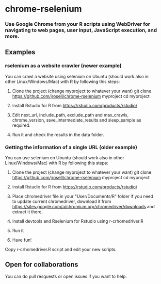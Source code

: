 # chrome-rselenium
### Use Google Chrome from your R scripts using WebDriver for navigating to web pages, user input, JavaScript execution, and more. 
## Examples

### rselenium as a website crawler (newer example)

You can crawl a website using selenium on Ubuntu (should work also in other Linux/Windows/Mac) with R by following this steps:

1. Clone the project (change myproject to whatever your want)
git clone https://github.com/jrosell/chrome-rselenium myproject
cd myproject

2. Install Rstudio for R from https://rstudio.com/products/rstudio/

3. Edit next_url, include_path, exclude_path and max_crawls, chrome_version, save_intermediate_results and sleep_sample as required.

4. Run it and check the results in the data folder.


### Getting the information of a single URL (older example)

You can use selenium on Ubuntu (should work also in other Linux/Windows/Mac) with R by following this steps:

1. Clone the project (change myproject to whatever your want)
git clone https://github.com/jrosell/chrome-rselenium myproject
cd myproject

2. Install Rstudio for R from https://rstudio.com/products/rstudio/

3. Place chromedriver file in your "User/Documents/R" folder
If you need to update current chromedriver, download it from https://sites.google.com/a/chromium.org/chromedriver/downloads and extract it there.

4. Install devtools and Rselenium for Rstudio using r-crhomedriver.R

6. Run it

7. Have fun!

Copy r-crhomedriver.R script and edit your new scripts. 


## Open for collaborations

You can do pull resquests or open issues if you want to help.
